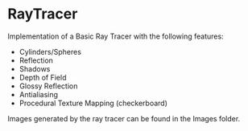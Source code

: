 RayTracer
=========

Implementation of a Basic Ray Tracer with the following features:

- Cylinders/Spheres
- Reflection
- Shadows
- Depth of Field
- Glossy Reflection
- Antialiasing
- Procedural Texture Mapping (checkerboard)

Images generated by the ray tracer can be found in the Images folder.
